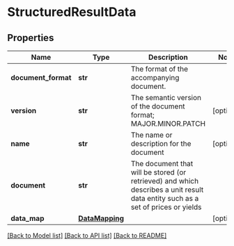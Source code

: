 # StructuredResultData

## Properties
Name | Type | Description | Notes
------------ | ------------- | ------------- | -------------
**document_format** | **str** | The format of the accompanying document. | 
**version** | **str** | The semantic version of the document format; MAJOR.MINOR.PATCH | [optional] 
**name** | **str** | The name or description for the document | [optional] 
**document** | **str** | The document that will be stored (or retrieved) and which describes a unit result data entity such as a set of prices or yields | 
**data_map** | [**DataMapping**](DataMapping.md) |  | [optional] 

[[Back to Model list]](../README.md#documentation-for-models) [[Back to API list]](../README.md#documentation-for-api-endpoints) [[Back to README]](../README.md)


